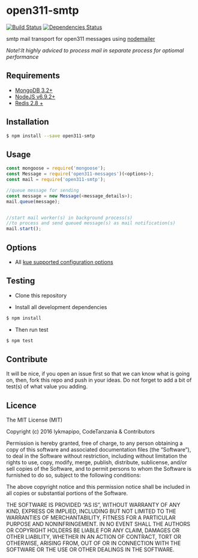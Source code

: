 open311-smtp
================

[![Build Status](https://travis-ci.org/CodeTanzania/open311-smtp.svg?branch=master)](https://travis-ci.org/CodeTanzania/open311-smtp)
[![Dependencies Status](https://david-dm.org/CodeTanzania/open311-smtp/status.svg?style=flat-square)](https://david-dm.org/CodeTanzania/open311-smtp)

smtp mail transport for open311 messages using [nodemailer](https://github.com/nodemailer/nodemailer)

*Note!:It highly adviced to process mail in separate process for optiomal performance*

## Requirements
- [MongoDB 3.2+](https://www.mongodb.com/)
- [NodeJS v6.9.2+](https://nodejs.org)
- [Redis 2.8 +](https://redis.io/)

## Installation
```sh
$ npm install --save open311-smtp
```

## Usage
```js
const mongoose = require('mongoose');
const Message = require('open311-messages')(<options>);
const mail = require('open311-smtp');

//queue message for sending
const message = new Message(<message_details>);
mail.queue(message);


//start mail worker(s) in background process(s)
//to process and send queued message(s) as mail notification(s)
mail.start();
```

## Options
- All [kue supported configuration options](https://github.com/Automattic/kue#redis-connection-settings)



## Testing
* Clone this repository

* Install all development dependencies
```sh
$ npm install
```

* Then run test
```sh
$ npm test
```

## Contribute
It will be nice, if you open an issue first so that we can know what is going on, then, fork this repo and push in your ideas. Do not forget to add a bit of test(s) of what value you adding.

## Licence
The MIT License (MIT)

Copyright (c) 2016 lykmapipo, CodeTanzania & Contributors

Permission is hereby granted, free of charge, to any person obtaining a copy of this software and associated documentation files (the “Software”), to deal in the Software without restriction, including without limitation the rights to use, copy, modify, merge, publish, distribute, sublicense, and/or sell copies of the Software, and to permit persons to whom the Software is furnished to do so, subject to the following conditions:

The above copyright notice and this permission notice shall be included in all copies or substantial portions of the Software.

THE SOFTWARE IS PROVIDED “AS IS”, WITHOUT WARRANTY OF ANY KIND, EXPRESS OR IMPLIED, INCLUDING BUT NOT LIMITED TO THE WARRANTIES OF MERCHANTABILITY, FITNESS FOR A PARTICULAR PURPOSE AND NONINFRINGEMENT. IN NO EVENT SHALL THE AUTHORS OR COPYRIGHT HOLDERS BE LIABLE FOR ANY CLAIM, DAMAGES OR OTHER LIABILITY, WHETHER IN AN ACTION OF CONTRACT, TORT OR OTHERWISE, ARISING FROM, OUT OF OR IN CONNECTION WITH THE SOFTWARE OR THE USE OR OTHER DEALINGS IN THE SOFTWARE. 